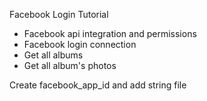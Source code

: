 Facebook Login Tutorial

- Facebook api integration and permissions
- Facebook login connection
- Get all albums
- Get all album's photos


Create facebook_app_id and add string file



